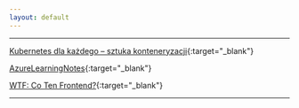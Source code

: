 ```yaml
---
layout: default
---
```



---

[Kubernetes dla każdego – sztuka konteneryzacji](https://bpelikan.github.io/KubernetesNotes/){:target="_blank"}

[AzureLearningNotes](https://bpelikan.github.io/AzureLearningNotes/){:target="_blank"}

[WTF: Co Ten Frontend?](https://bpelikan.github.io/WTFNotes/){:target="_blank"}



---

